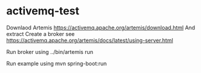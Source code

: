 # activemq-test

Downlaod Artemis https://activemq.apache.org/artemis/download.html
And extract
Create a broker see https://activemq.apache.org/artemis/docs/latest/using-server.html

Run broker using ../bin/artemis run

Run example using mvn spring-boot:run